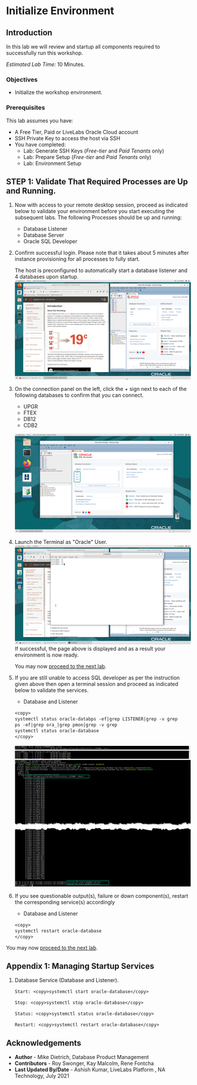 # Initialize Environment

## Introduction

In this lab we will review and startup all components required to successfully run this workshop.

*Estimated Lab Time:* 10 Minutes.

### Objectives
- Initialize the workshop environment.

### Prerequisites
This lab assumes you have:
- A Free Tier, Paid or LiveLabs Oracle Cloud account
- SSH Private Key to access the host via SSH
- You have completed:
    - Lab: Generate SSH Keys (*Free-tier* and *Paid Tenants* only)
    - Lab: Prepare Setup (*Free-tier* and *Paid Tenants* only)
    - Lab: Environment Setup

## **STEP 1:** Validate That Required Processes are Up and Running.
1. Now with access to your remote desktop session, proceed as indicated below to validate your environment before you start executing the subsequent labs. The following Processes should be up and running:

    - Database Listener
    - Database Server
    - Oracle SQL Developer

2. Confirm successful login. Please note that it takes about 5 minutes after instance provisioning for all processes to fully start.

    The host is preconfigured to automatically start a database listener and 4 databases upon startup.
    ![](./images/19c_upgrade_landing.png " ")

3. On the connection panel on the left, click the *+* sign next to each of the following databases to confirm that you can connect.
    - UPGR
    - FTEX
    - DB12
    - CDB2

    ![](./images/sqldeveloper-2.png " ")

4. Launch the Terminal as "Oracle" User.
    ![](./images/launch-terminal.png " ")
    If successful, the page above is displayed and as a result your environment is now ready.  

    You may now [proceed to the next lab](#next).

5. If you are still unable to access SQL developer as per the instruction given above then open a terminal session and proceed as indicated below to validate the services.

    - Database and Listener
    ```
    <copy>
    systemctl status oracle-databps -ef|grep LISTENER|grep -v grep
    ps -ef|grep ora_|grep pmon|grep -v grep
    systemctl status oracle-database
    </copy>
    ```
    ![](./images/check-tns-up.png " ")
    ![](./images/check-pmon-up.png " ")
    ![](./images/check-db-service-up.png " ")

    <!-- ![](images/db-service-status.png " ") -->

    <!-- - WLS Admin Server, Veridata Server, and Veridata Agent
    ```
    <copy>
    systemctl status oracle-veridata
    </copy>
    ```

    ![](images/veridata-service-status.png " ") -->

6. If you see questionable output(s), failure or down component(s), restart the corresponding service(s) accordingly

    - Database and Listener
    ```
    <copy>
    systemctl restart oracle-database
    </copy>
    ```

    <!-- - WLS Admin Server, Veridata Server, and Veridata Agent
    ```
    <copy>
    systemctl restart oracle-veridata
    </copy>
    ``` -->

You may now [proceed to the next lab](#next).

## Appendix 1: Managing Startup Services

1. Database Service (Database and Listener).

    ```
    Start: <copy>systemctl start oracle-database</copy>
    ```
    ```
    Stop: <copy>systemctl stop oracle-database</copy>
    ```
    ```
    Status: <copy>systemctl status oracle-database</copy>
    ```
    ```
    Restart: <copy>systemctl restart oracle-database</copy>
    ```
<!-- 2. Veridata Service (WLS Admin Server, Veridata Server, and Veridata Agent)

    ```
    Start: <copy>systemctl start oracle-veridata</copy>
    ```
    ```
    Stop: <copy>systemctl stop oracle-veridata</copy>
    ```
    ```
    Status: <copy>systemctl status oracle-veridata</copy>
    ```
    ```
    Restart: <copy>systemctl restart oracle-veridata</copy>
    ``` -->

## Acknowledgements
* **Author** - Mike Dietrich, Database Product Management
* **Contributors** -  Roy Swonger, Kay Malcolm, Rene Fontcha
* **Last Updated By/Date** - Ashish Kumar, LiveLabs Platform , NA Technology, July 2021
